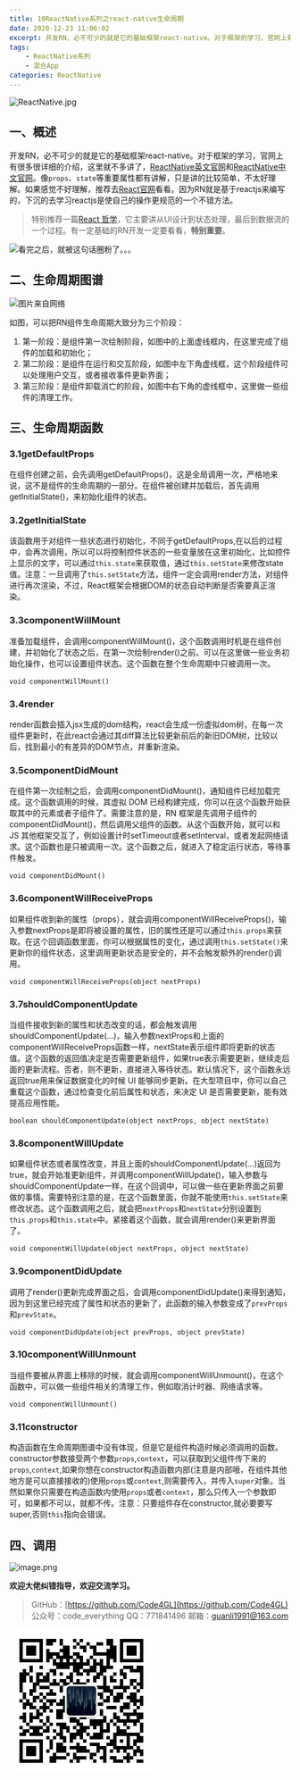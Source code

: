 ```yaml
---
title: 10ReactNative系列之react-native生命周期
date: 2020-12-23 11:06:02
excerpt: 开发RN，必不可少的就是它的基础框架react-native。对于框架的学习，官网上有很多很详细的介绍，这里就不多讲了。像`props`、`state`等重要属性都有讲解，只是讲的比较简单，不太好理解。如果感觉不好理解，推荐去React官网看看。因为RN就是基于reactjs来编写的，下沉的去学习reactjs是使自己的操作更规范的一个不错方法。
tags:
    - ReactNative系列
    - 混合App
categories: ReactNative
---
```


![ReactNative.jpg](https://upload-images.jianshu.io/upload_images/18236822-e9d8ac4cb99f3b3f.jpg?imageMogr2/auto-orient/strip%7CimageView2/2/w/1240)

## 一、概述

开发RN，必不可少的就是它的基础框架react-native。对于框架的学习，官网上有很多很详细的介绍，这里就不多讲了，[ReactNative英文官网](https://facebook.github.io/react-native/)和[ReactNative中文官网](https://reactnative.cn/)。像`props`、`state`等重要属性都有讲解，只是讲的比较简单，不太好理解。如果感觉不好理解，推荐去[React官网](https://zh-hans.reactjs.org/)看看。因为RN就是基于reactjs来编写的，下沉的去学习reactjs是使自己的操作更规范的一个不错方法。
> 特别推荐一篇[React 哲学](https://zh-hans.reactjs.org/docs/thinking-in-react.html)，它主要讲从UI设计到状态处理，最后到数据流的一个过程。有一定基础的RN开发一定要看看，**特别重要**。

![看完之后，就被这句话圈粉了。。。](https://upload-images.jianshu.io/upload_images/18236822-ad384e75d3e5da65.png?imageMogr2/auto-orient/strip%7CimageView2/2/w/1240)

## 二、生命周期图谱

![图片来自网络](https://upload-images.jianshu.io/upload_images/18236822-ece353492e01e23e.png?imageMogr2/auto-orient/strip%7CimageView2/2/w/1240)

如图，可以把RN组件生命周期大致分为三个阶段：

1. 第一阶段：是组件第一次绘制阶段，如图中的上面虚线框内，在这里完成了组件的加载和初始化；
2. 第二阶段：是组件在运行和交互阶段，如图中左下角虚线框，这个阶段组件可以处理用户交互，或者接收事件更新界面；
3. 第三阶段：是组件卸载消亡的阶段，如图中右下角的虚线框中，这里做一些组件的清理工作。

## 三、生命周期函数

### 3.1getDefaultProps

在组件创建之前，会先调用getDefaultProps()，这是全局调用一次，严格地来说，这不是组件的生命周期的一部分。在组件被创建并加载后，首先调用getInitialState()，来初始化组件的状态。

### 3.2getInitialState

该函数用于对组件一些状态进行初始化，不同于getDefaultProps,在以后的过程中，会再次调用，所以可以将控制控件状态的一些变量放在这里初始化，比如控件上显示的文字，可以通过`this.state`来获取值，通过`this.setState`来修改state值。注意：一旦调用了`this.setState`方法，组件一定会调用render方法，对组件进行再次渲染，不过，React框架会根据DOM的状态自动判断是否需要真正渲染。

### 3.3componentWillMount

准备加载组件，会调用componentWillMount()，这个函数调用时机是在组件创建，并初始化了状态之后，在第一次绘制render()之前。可以在这里做一些业务初始化操作，也可以设置组件状态。这个函数在整个生命周期中只被调用一次。

```reactnative
void componentWillMount()
```

### 3.4render

render函数会插入jsx生成的dom结构，react会生成一份虚拟dom树，在每一次组件更新时，在此react会通过其diff算法比较更新前后的新旧DOM树，比较以后，找到最小的有差异的DOM节点，并重新渲染。

### 3.5componentDidMount

在组件第一次绘制之后，会调用componentDidMount()，通知组件已经加载完成。这个函数调用的时候，其虚拟 DOM 已经构建完成，你可以在这个函数开始获取其中的元素或者子组件了。需要注意的是，RN 框架是先调用子组件的componentDidMount()，然后调用父组件的函数。从这个函数开始，就可以和 JS 其他框架交互了，例如设置计时setTimeout或者setInterval，或者发起网络请求。这个函数也是只被调用一次。这个函数之后，就进入了稳定运行状态，等待事件触发。

```reactnative
void componentDidMount()
```

### 3.6componentWillReceiveProps

如果组件收到新的属性（props），就会调用componentWillReceiveProps()，输入参数nextProps是即将被设置的属性，旧的属性还是可以通过`this.props`来获取。在这个回调函数里面，你可以根据属性的变化，通过调用`this.setState()`来更新你的组件状态，这里调用更新状态是安全的，并不会触发额外的render()调用。

```reactnative
void componentWillReceiveProps(object nextProps)
```

### 3.7shouldComponentUpdate

当组件接收到新的属性和状态改变的话，都会触发调用shouldComponentUpdate(...)，输入参数nextProps和上面的componentWillReceiveProps函数一样，nextState表示组件即将更新的状态值。这个函数的返回值决定是否需要更新组件，如果true表示需要更新，继续走后面的更新流程。否者，则不更新，直接进入等待状态。默认情况下，这个函数永远返回true用来保证数据变化的时候 UI 能够同步更新。在大型项目中，你可以自己重载这个函数，通过检查变化前后属性和状态，来决定 UI 是否需要更新，能有效提高应用性能。

```reactnative
boolean shouldComponentUpdate(object nextProps, object nextState)
```

### 3.8componentWillUpdate

如果组件状态或者属性改变，并且上面的shouldComponentUpdate(...)返回为true，就会开始准更新组件，并调用componentWillUpdate()，输入参数与shouldComponentUpdate一样，在这个回调中，可以做一些在更新界面之前要做的事情。需要特别注意的是，在这个函数里面，你就不能使用`this.setState`来修改状态。这个函数调用之后，就会把`nextProps`和`nextState`分别设置到`this.props`和`this.state`中。紧接着这个函数，就会调用render()来更新界面了。

```reactnative
void componentWillUpdate(object nextProps, object nextState)
```

### 3.9componentDidUpdate

调用了render()更新完成界面之后，会调用componentDidUpdate()来得到通知，因为到这里已经完成了属性和状态的更新了，此函数的输入参数变成了`prevProps`和`prevState`。

```reactnative
void componentDidUpdate(object prevProps, object prevState)
```

### 3.10componentWillUnmount

当组件要被从界面上移除的时候，就会调用componentWillUnmount()，在这个函数中，可以做一些组件相关的清理工作，例如取消计时器、网络请求等。

```reactnative
void componentWillUnmount()
```

### 3.11constructor

构造函数在生命周期图谱中没有体现，但是它是组件构造时候必须调用的函数。constructor参数接受两个参数`props`,`context`，可以获取到父组件传下来的`props`,`context`,如果你想在constructor构造函数内部(注意是内部哦，在组件其他地方是可以直接接收的)使用`props`或`context`,则需要传入，并传入`super`对象。当然如果你只需要在构造函数内使用`props`或者`context`，那么只传入一个参数即可，如果都不可以，就都不传。注意：只要组件存在constructor,就必要要写super,否则`this`指向会错误。

## 四、调用

![image.png](https://upload-images.jianshu.io/upload_images/18236822-f77db779ca8a0983.png?imageMogr2/auto-orient/strip%7CimageView2/2/w/1240)

**欢迎大佬纠错指导，欢迎交流学习。**

>GitHub：[https://github.com/Code4GL](https://github.com/Code4GL)
公众号：code_everything
QQ：771841496
邮箱：guanli1991@163.com

![code_everything](/images/code_everything.jpg)
